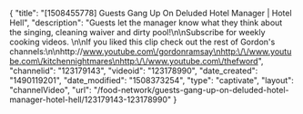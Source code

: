 {
    "title": "[1508455778] Guests Gang Up On Deluded Hotel Manager | Hotel Hell",
    "description": "Guests let the manager know what they think about the singing, cleaning waiver and dirty pool!\n\nSubscribe for weekly cooking videos. \n\nIf you liked this clip check out the rest of Gordon's channels:\n\nhttp:\/\/www.youtube.com\/gordonramsay\nhttp:\/\/www.youtube.com\/kitchennightmares\nhttp:\/\/www.youtube.com\/thefword",
    "channelid": "123179143",
    "videoid": "123178990",
    "date_created": "1490119201",
    "date_modified": "1508373254",
    "type": "captivate",
    "layout": "channelVideo",
    "url": "\/food-network\/guests-gang-up-on-deluded-hotel-manager-hotel-hell\/123179143-123178990"
}